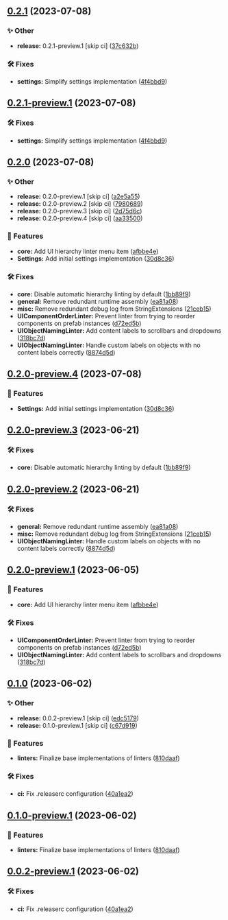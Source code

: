 ## [0.2.1](https://github.com/TalTech-IVAR-Lab/unity-ui-hierarchy-linter/compare/v0.2.0...v0.2.1) (2023-07-08)


### ✨ Other

* **release:** 0.2.1-preview.1 [skip ci] ([37c632b](https://github.com/TalTech-IVAR-Lab/unity-ui-hierarchy-linter/commit/37c632b5ff92e04368c24b9b204e89e99e6f0087))


### 🛠 Fixes

* **settings:** Simplify settings implementation ([4f4bbd9](https://github.com/TalTech-IVAR-Lab/unity-ui-hierarchy-linter/commit/4f4bbd9dd500446743940ecef03665cff2248278))

## [0.2.1-preview.1](https://github.com/TalTech-IVAR-Lab/unity-ui-hierarchy-linter/compare/v0.2.0...v0.2.1-preview.1) (2023-07-08)


### 🛠 Fixes

* **settings:** Simplify settings implementation ([4f4bbd9](https://github.com/TalTech-IVAR-Lab/unity-ui-hierarchy-linter/commit/4f4bbd9dd500446743940ecef03665cff2248278))

## [0.2.0](https://github.com/TalTech-IVAR-Lab/unity-ui-hierarchy-linter/compare/v0.1.0...v0.2.0) (2023-07-08)


### ✨ Other

* **release:** 0.2.0-preview.1 [skip ci] ([a2e5a55](https://github.com/TalTech-IVAR-Lab/unity-ui-hierarchy-linter/commit/a2e5a55e8092bcbf7af938d923569b96e0ca2bd3))
* **release:** 0.2.0-preview.2 [skip ci] ([7980689](https://github.com/TalTech-IVAR-Lab/unity-ui-hierarchy-linter/commit/79806898c16a9d016898e1de3c093de37adf18fa))
* **release:** 0.2.0-preview.3 [skip ci] ([2d75d6c](https://github.com/TalTech-IVAR-Lab/unity-ui-hierarchy-linter/commit/2d75d6c913841ccd096cc9104e7bb4526f1399e8))
* **release:** 0.2.0-preview.4 [skip ci] ([aa33500](https://github.com/TalTech-IVAR-Lab/unity-ui-hierarchy-linter/commit/aa33500ecd2b99cfb020c912b13e183634663fcd))


### 🚀 Features

* **core:** Add UI hierarchy linter menu item ([afbbe4e](https://github.com/TalTech-IVAR-Lab/unity-ui-hierarchy-linter/commit/afbbe4efe06ecb8c6ba66cb808d151e464af04b9))
* **Settings:** Add initial settings implementation ([30d8c36](https://github.com/TalTech-IVAR-Lab/unity-ui-hierarchy-linter/commit/30d8c36ce3dcfb7ed1ba10c0e29f44f56f9caa64))


### 🛠 Fixes

* **core:** Disable automatic hierarchy linting by default ([1bb89f9](https://github.com/TalTech-IVAR-Lab/unity-ui-hierarchy-linter/commit/1bb89f90cb1db780f863d3710648b44b7ddd745c))
* **general:** Remove redundant runtime assembly ([ea81a08](https://github.com/TalTech-IVAR-Lab/unity-ui-hierarchy-linter/commit/ea81a0803436af9968b9b113b5b48d8a9ab29cbb))
* **misc:** Remove redundant debug log from StringExtensions ([21ceb15](https://github.com/TalTech-IVAR-Lab/unity-ui-hierarchy-linter/commit/21ceb15fd4e7fff2bd159daf13a9262c5d9b8535))
* **UIComponentOrderLinter:** Prevent linter from trying to reorder components on prefab instances ([d72ed5b](https://github.com/TalTech-IVAR-Lab/unity-ui-hierarchy-linter/commit/d72ed5bcde29bc8b0ca6cd0fea1d269c062b06eb))
* **UIObjectNamingLinter:** Add content labels to scrollbars and dropdowns ([318bc7d](https://github.com/TalTech-IVAR-Lab/unity-ui-hierarchy-linter/commit/318bc7dec8c7e940e3bf76ad135cf67c8ed1411d))
* **UIObjectNamingLinter:** Handle custom labels on objects with no content labels correctly ([8874d5d](https://github.com/TalTech-IVAR-Lab/unity-ui-hierarchy-linter/commit/8874d5d7b015b770c9ed3d29b97d0ff65407eb8d))

## [0.2.0-preview.4](https://github.com/TalTech-IVAR-Lab/unity-ui-hierarchy-linter/compare/v0.2.0-preview.3...v0.2.0-preview.4) (2023-07-08)


### 🚀 Features

* **Settings:** Add initial settings implementation ([30d8c36](https://github.com/TalTech-IVAR-Lab/unity-ui-hierarchy-linter/commit/30d8c36ce3dcfb7ed1ba10c0e29f44f56f9caa64))

## [0.2.0-preview.3](https://github.com/TalTech-IVAR-Lab/Unity-UI-Hierarchy-Linter/compare/v0.2.0-preview.2...v0.2.0-preview.3) (2023-06-21)


### 🛠 Fixes

* **core:** Disable automatic hierarchy linting by default ([1bb89f9](https://github.com/TalTech-IVAR-Lab/Unity-UI-Hierarchy-Linter/commit/1bb89f90cb1db780f863d3710648b44b7ddd745c))

## [0.2.0-preview.2](https://github.com/TalTech-IVAR-Lab/Unity-UI-Hierarchy-Linter/compare/v0.2.0-preview.1...v0.2.0-preview.2) (2023-06-21)


### 🛠 Fixes

* **general:** Remove redundant runtime assembly ([ea81a08](https://github.com/TalTech-IVAR-Lab/Unity-UI-Hierarchy-Linter/commit/ea81a0803436af9968b9b113b5b48d8a9ab29cbb))
* **misc:** Remove redundant debug log from StringExtensions ([21ceb15](https://github.com/TalTech-IVAR-Lab/Unity-UI-Hierarchy-Linter/commit/21ceb15fd4e7fff2bd159daf13a9262c5d9b8535))
* **UIObjectNamingLinter:** Handle custom labels on objects with no content labels correctly ([8874d5d](https://github.com/TalTech-IVAR-Lab/Unity-UI-Hierarchy-Linter/commit/8874d5d7b015b770c9ed3d29b97d0ff65407eb8d))

## [0.2.0-preview.1](https://github.com/TalTech-IVAR-Lab/Unity-UI-Hierarchy-Linter/compare/v0.1.0...v0.2.0-preview.1) (2023-06-05)


### 🚀 Features

* **core:** Add UI hierarchy linter menu item ([afbbe4e](https://github.com/TalTech-IVAR-Lab/Unity-UI-Hierarchy-Linter/commit/afbbe4efe06ecb8c6ba66cb808d151e464af04b9))


### 🛠 Fixes

* **UIComponentOrderLinter:** Prevent linter from trying to reorder components on prefab instances ([d72ed5b](https://github.com/TalTech-IVAR-Lab/Unity-UI-Hierarchy-Linter/commit/d72ed5bcde29bc8b0ca6cd0fea1d269c062b06eb))
* **UIObjectNamingLinter:** Add content labels to scrollbars and dropdowns ([318bc7d](https://github.com/TalTech-IVAR-Lab/Unity-UI-Hierarchy-Linter/commit/318bc7dec8c7e940e3bf76ad135cf67c8ed1411d))

## [0.1.0](https://github.com/TalTech-IVAR-Lab/Unity-UI-Hierarchy-Linter/compare/v0.0.1...v0.1.0) (2023-06-02)


### ✨ Other

* **release:** 0.0.2-preview.1 [skip ci] ([edc5179](https://github.com/TalTech-IVAR-Lab/Unity-UI-Hierarchy-Linter/commit/edc517970a04412851a581f08183bf5d8678b5a4))
* **release:** 0.1.0-preview.1 [skip ci] ([c67d919](https://github.com/TalTech-IVAR-Lab/Unity-UI-Hierarchy-Linter/commit/c67d9199621a499bbe29a2ec9e89c23a47695f99))


### 🚀 Features

* **linters:** Finalize base implementations of linters ([810daaf](https://github.com/TalTech-IVAR-Lab/Unity-UI-Hierarchy-Linter/commit/810daafcffa103f407d2d69b7a9d0c3cfa09d953))


### 🛠 Fixes

* **ci:** Fix .releaserc configuration ([40a1ea2](https://github.com/TalTech-IVAR-Lab/Unity-UI-Hierarchy-Linter/commit/40a1ea20f7748267dfd58e0f32f00bbba57411f6))

## [0.1.0-preview.1](https://github.com/TalTech-IVAR-Lab/Unity-UI-Hierarchy-Linter/compare/v0.0.2-preview.1...v0.1.0-preview.1) (2023-06-02)


### 🚀 Features

* **linters:** Finalize base implementations of linters ([810daaf](https://github.com/TalTech-IVAR-Lab/Unity-UI-Hierarchy-Linter/commit/810daafcffa103f407d2d69b7a9d0c3cfa09d953))

## [0.0.2-preview.1](https://github.com/TalTech-IVAR-Lab/Unity-UI-Hierarchy-Linter/compare/v0.0.1...v0.0.2-preview.1) (2023-06-02)


### 🛠 Fixes

* **ci:** Fix .releaserc configuration ([40a1ea2](https://github.com/TalTech-IVAR-Lab/Unity-UI-Hierarchy-Linter/commit/40a1ea20f7748267dfd58e0f32f00bbba57411f6))
